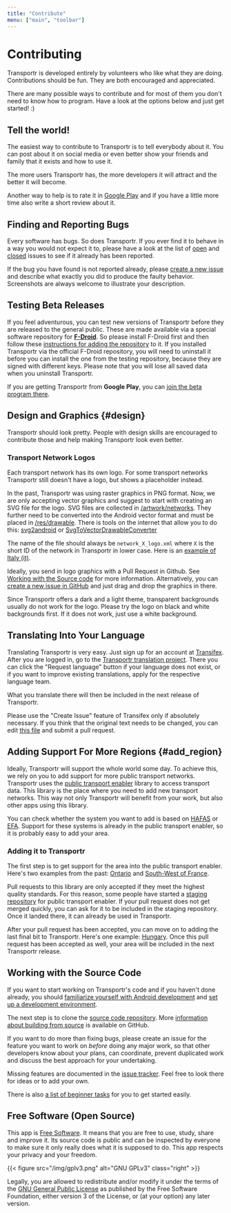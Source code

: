 ```yaml
---
title: "Contribute"
menu: ["main", "toolbar"]
---
```


# Contributing

Transportr is developed entirely by volunteers who like what they are doing.
Contributions should be fun.
They are both encouraged and appreciated.

There are many possible ways to contribute
and for most of them you don't need to know how to program.
Have a look at the options below and just get started! :)

## Tell the world!

The easiest way to contribute to Transportr is to tell everybody about it.
You can post about it on social media
or even better show your friends and family that it exists
and how to use it.

The more users Transportr has,
the more developers it will attract
and the better it will become.

Another way to help is to rate it in
[Google Play](https://play.google.com/store/apps/details?id=de.grobox.liberario&utm_source=website)
and if you have a little more time also write a short review about it.

## Finding and Reporting Bugs

Every software has bugs.
So does Transportr.
If you ever find it to behave in a way you would not expect it to,
please have a look at the list of [open](https://github.com/grote/Transportr/issues)
and [closed](https://github.com/grote/Transportr/issues?q=is%3Aissue+is%3Aclosed) issues
to see if it already has been reported.

If the bug you have found is not reported already,
please [create a new issue](https://github.com/grote/Transportr/issues/new)
and describe what exactly you did to produce the faulty behavior.
Screenshots are always welcome to illustrate your description.

## Testing Beta Releases

If you feel adventurous,
you can test new versions of Transportr before they are released to the general public.
These are made available via a special software repository for **[F-Droid](https://f-droid.org/)**.
So please install F-Droid first
and then follow these [instructions for adding the repository](http://grobox.de/fdroid/) to it.
If you installed Transportr via the official F-Droid repository,
you will need to uninstall it
before you can install the one from the testing repository,
because they are signed with different keys.
Please note that you will lose all saved data when you uninstall Transportr.

If you are getting Transportr from **Google Play**,
you can [join the beta program there](https://play.google.com/apps/testing/de.grobox.liberario).

## Design and Graphics {#design}

Transportr should look pretty.
People with design skills are encouraged to contribute those
and help making Transportr look even better.

### Transport Network Logos

Each transport network has its own logo.
For some transport networks Transportr still doesn't have a logo,
but shows a placeholder instead.

In the past, Transportr was using raster graphics in PNG format.
Now, we are only accepting vector graphics
and suggest to start with creating an SVG file for the logo.
SVG files are collected in [/artwork/networks](https://github.com/grote/Transportr/tree/master/artwork/networks).
They further need to be converted into the Android vector format
and must be placed in [/res/drawable](https://github.com/grote/Transportr/tree/master/app/src/main/res/drawable).
There is tools on the internet that allow you to do this:
[svg2android](https://inloop.github.io/svg2android/) or
[SvgToVectorDrawableConverter](https://a-student.github.io/SvgToVectorDrawableConverter.Web/)

The name of the file should always be `network_X_logo.xml`
where `X` is the short ID of the network in Transportr in lower case.
Here is an [example of Italy (it)](https://github.com/grote/Transportr/blob/98a16af1d83e58c0801de08ad58e5b7f166b2902/app/src/main/res/drawable/network_it_logo.xml).

Ideally, you send in logo graphics with a Pull Request in Github.
See [Working with the Source code](#sourcecode) for more information.
Alternatively, you can [create a new issue in GitHub](https://github.com/grote/Transportr/issues/new)
and just drag and drop the graphics in there.

Since Transportr offers a dark and a light theme,
transparent backgrounds usually do not work for the logo.
Please try the logo on black and white backgrounds first.
If it does not work, just use a white background.

## Translating Into Your Language

Translating Transportr is very easy.
Just sign up for an account at [Transifex](https://www.transifex.com).
After you are logged in,
go to the [Transportr translation project](https://www.transifex.com/projects/p/transportr/).
There you can click the "Request language" button if your language does not exist,
or if you want to improve existing translations, apply for the respective language team.

What you translate there will then be included in the next release of Transportr.

Please use the "Create Issue" feature of Transifex only if absolutely necessary.
If you think that the original text needs to be changed,
you can edit [this file](https://github.com/grote/Transportr/blob/master/res/values/strings.xml)
and submit a pull request.

## Adding Support For More Regions {#add_region}

Ideally, Transportr will support the whole world some day.
To achieve this, we rely on you to add support for more public transport networks.
Transportr uses the [public transport enabler](https://github.com/schildbach/public-transport-enabler/) library
to access transport data.
This library is the place where you need to add new transport networks.
This way not only Transportr will benefit from your work,
but also other apps using this library.

You can check whether the system you want to add is based on
[HAFAS](http://www.hacon.de/hafas-en) or
[EFA](http://efa.de).
Support for these systems is already in the public transport enabler,
so it is probably easy to add your area.

### Adding it to Transportr

The first step is to get support for the area into the public transport enabler.
Here's two examples from the past:
[Ontario](https://github.com/schildbach/public-transport-enabler/pull/70/files)
and [South-West of France](https://github.com/schildbach/public-transport-enabler/pull/55/files).

Pull requests to this library are only accepted if they meet the highest quality standards.
For this reason, some people have started a [staging repository](https://gitlab.com/opentransitmap/public-transport-enabler)
for public transport enabler.
If your pull request does not get merged quickly,
you can ask for it to be included in the staging repository.
Once it landed there, it can already be used in Transportr.

After your pull request has been accepted,
you can move on to adding the last final bit to Transportr.
Here's one example:
[Hungary](https://github.com/grote/Transportr/pull/451/files).
Once this pull request has been accepted as well,
your area will be included in the next Transportr release.

## Working with the Source Code

If you want to start working on Transportr's code
and if you haven't done already,
you should [familiarize yourself with Android development](https://developer.android.com/training/basics/firstapp/index.html)
and [set up a development environment](https://developer.android.com/sdk/index.html).

The next step is to clone the [source code repository](https://github.com/grote/Transportr).
More [information about building from source](https://github.com/grote/Transportr#building-from-source)
is available on GitHub.

If you want to do more than fixing bugs,
please create an issue for the feature you want to work on _before_ doing any major work,
so that other developers know about your plans, can coordinate, prevent duplicated work
and discuss the best approach for your undertaking.

Missing features are documented in the [issue tracker](https://github.com/grote/Transportr/labels/enhancement%20%F0%9F%8F%97%EF%B8%8F).
Feel free to look there for ideas or to add your own.

There is also [a list of beginner tasks](https://github.com/grote/Transportr/labels/beginner%20job%20%F0%9F%94%B0)
for you to get started easily.

## Free Software (Open Source)

This app is [Free Software](https://fsfe.org/freesoftware).
It means that you are free to use, study, share and improve it.
Its source code is public and can be inspected by everyone to make sure it only really does what it is supposed to do.
This app respects your privacy and your freedom.

{{< figure
    src="/img/gplv3.png"
    alt="GNU GPLv3"
    class="right" >}}

Legally, you are allowed to redistribute and/or modify it under the terms of the
[GNU General Public License](https://www.gnu.org/licenses/gpl.html) as
published by the Free Software Foundation,
either version 3 of the License, or (at your option) any later version.
